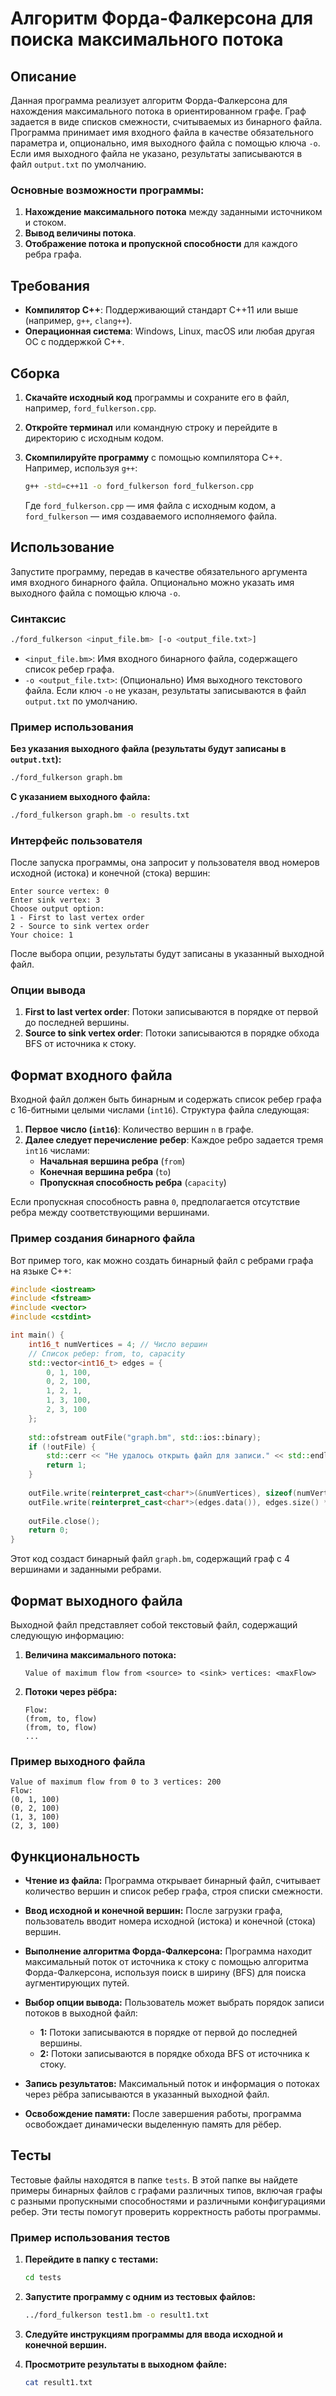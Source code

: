 # Алгоритм Форда-Фалкерсона для поиска максимального потока

## Описание

Данная программа реализует алгоритм Форда-Фалкерсона для нахождения максимального потока в ориентированном графе. Граф задается в виде списков смежности, считываемых из бинарного файла. Программа принимает имя входного файла в качестве обязательного параметра и, опционально, имя выходного файла с помощью ключа `-o`. Если имя выходного файла не указано, результаты записываются в файл `output.txt` по умолчанию.

### Основные возможности программы:

1. **Нахождение максимального потока** между заданными источником и стоком.
2. **Вывод величины потока**.
3. **Отображение потока и пропускной способности** для каждого ребра графа.

## Требования

- **Компилятор C++**: Поддерживающий стандарт C++11 или выше (например, `g++`, `clang++`).
- **Операционная система**: Windows, Linux, macOS или любая другая ОС с поддержкой C++.

## Сборка

1. **Скачайте исходный код** программы и сохраните его в файл, например, `ford_fulkerson.cpp`.

2. **Откройте терминал** или командную строку и перейдите в директорию с исходным кодом.

3. **Скомпилируйте программу** с помощью компилятора C++. Например, используя `g++`:

   ```bash
   g++ -std=c++11 -o ford_fulkerson ford_fulkerson.cpp
   ```

   Где `ford_fulkerson.cpp` — имя файла с исходным кодом, а `ford_fulkerson` — имя создаваемого исполняемого файла.

## Использование

Запустите программу, передав в качестве обязательного аргумента имя входного бинарного файла. Опционально можно указать имя выходного файла с помощью ключа `-o`.

### Синтаксис

```bash
./ford_fulkerson <input_file.bm> [-o <output_file.txt>]
```

- `<input_file.bm>`: Имя входного бинарного файла, содержащего список ребер графа.
- `-o <output_file.txt>`: (Опционально) Имя выходного текстового файла. Если ключ `-o` не указан, результаты записываются в файл `output.txt` по умолчанию.

### Пример использования

**Без указания выходного файла (результаты будут записаны в `output.txt`):**

```bash
./ford_fulkerson graph.bm
```

**С указанием выходного файла:**

```bash
./ford_fulkerson graph.bm -o results.txt
```

### Интерфейс пользователя

После запуска программы, она запросит у пользователя ввод номеров исходной (истока) и конечной (стока) вершин:

```
Enter source vertex: 0
Enter sink vertex: 3
Choose output option:
1 - First to last vertex order
2 - Source to sink vertex order
Your choice: 1
```

После выбора опции, результаты будут записаны в указанный выходной файл.

### Опции вывода

1. **First to last vertex order**: Потоки записываются в порядке от первой до последней вершины.
2. **Source to sink vertex order**: Потоки записываются в порядке обхода BFS от источника к стоку.

## Формат входного файла

Входной файл должен быть бинарным и содержать список ребер графа с 16-битными целыми числами (`int16`). Структура файла следующая:

1. **Первое число (`int16`)**: Количество вершин `n` в графе.
2. **Далее следует перечисление ребер**: Каждое ребро задается тремя `int16` числами:
   - **Начальная вершина ребра** (`from`)
   - **Конечная вершина ребра** (`to`)
   - **Пропускная способность ребра** (`capacity`)

Если пропускная способность равна `0`, предполагается отсутствие ребра между соответствующими вершинами.

### Пример создания бинарного файла

Вот пример того, как можно создать бинарный файл с ребрами графа на языке C++:

```cpp
#include <iostream>
#include <fstream>
#include <vector>
#include <cstdint>

int main() {
    int16_t numVertices = 4; // Число вершин
    // Список ребер: from, to, capacity
    std::vector<int16_t> edges = {
        0, 1, 100,
        0, 2, 100,
        1, 2, 1,
        1, 3, 100,
        2, 3, 100
    };
    
    std::ofstream outFile("graph.bm", std::ios::binary);
    if (!outFile) {
        std::cerr << "Не удалось открыть файл для записи." << std::endl;
        return 1;
    }
    
    outFile.write(reinterpret_cast<char*>(&numVertices), sizeof(numVertices));
    outFile.write(reinterpret_cast<char*>(edges.data()), edges.size() * sizeof(int16_t));
    
    outFile.close();
    return 0;
}
```

Этот код создаст бинарный файл `graph.bm`, содержащий граф с 4 вершинами и заданными ребрами.

## Формат выходного файла

Выходной файл представляет собой текстовый файл, содержащий следующую информацию:

1. **Величина максимального потока:**
   ```
   Value of maximum flow from <source> to <sink> vertices: <maxFlow>
   ```

2. **Потоки через рёбра:**
   ```
   Flow:
   (from, to, flow)
   (from, to, flow)
   ...
   ```

### Пример выходного файла

```
Value of maximum flow from 0 to 3 vertices: 200
Flow:
(0, 1, 100)
(0, 2, 100)
(1, 3, 100)
(2, 3, 100)
```

## Функциональность

- **Чтение из файла:** Программа открывает бинарный файл, считывает количество вершин и список ребер графа, строя списки смежности.
  
- **Ввод исходной и конечной вершин:** После загрузки графа, пользователь вводит номера исходной (истока) и конечной (стока) вершин.

- **Выполнение алгоритма Форда-Фалкерсона:** Программа находит максимальный поток от источника к стоку с помощью алгоритма Форда-Фалкерсона, используя поиск в ширину (BFS) для поиска аугментирующих путей.

- **Выбор опции вывода:** Пользователь может выбрать порядок записи потоков в выходной файл:
  - **1:** Потоки записываются в порядке от первой до последней вершины.
  - **2:** Потоки записываются в порядке обхода BFS от источника к стоку.

- **Запись результатов:** Максимальный поток и информация о потоках через рёбра записываются в указанный выходной файл.

- **Освобождение памяти:** После завершения работы, программа освобождает динамически выделенную память для рёбер.

## Тесты

Тестовые файлы находятся в папке `tests`. В этой папке вы найдете примеры бинарных файлов с графами различных типов, включая графы с разными пропускными способностями и различными конфигурациями ребер. Эти тесты помогут проверить корректность работы программы.

### Пример использования тестов

1. **Перейдите в папку с тестами:**

   ```bash
   cd tests
   ```

2. **Запустите программу с одним из тестовых файлов:**

   ```bash
   ../ford_fulkerson test1.bm -o result1.txt
   ```

3. **Следуйте инструкциям программы для ввода исходной и конечной вершин.**

4. **Просмотрите результаты в выходном файле:**

   ```bash
   cat result1.txt
   ```